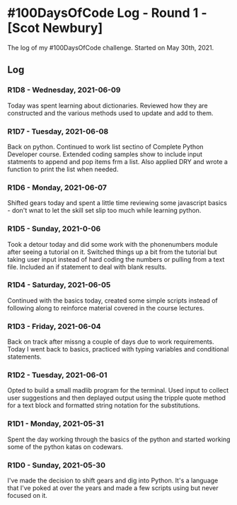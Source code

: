 # #100DaysOfCode Log - Round 1 - [Scot Newbury]

The log of my #100DaysOfCode challenge. Started on May 30th, 2021.

## Log

### R1D8 - Wednesday, 2021-06-09
Today was spent learning about dictionaries. Reviewed how they are constructed and the various methods used to update and add to them.

### R1D7 - Tuesday, 2021-06-08
Back on python. Continued to work list sectino of Complete Python Developer course. Extended coding samples show to include input statments to append and pop items frm a list. Also applied DRY and wrote a function to print the list when needed.

### R1D6 - Monday, 2021-06-07
Shifted gears today and spent a little time reviewing some javascript basics - don't wnat to let the skill set slip too much while learning python.

### R1D5 - Sunday, 2021-0-06
Took a detour today and did some work with the phonenumbers module after seeing a tutorial on it. Switched things up a bit from the tutorial but taking user input instead of hard coding the numbers or pulling from a text file. Included an if statement to deal with blank results.

### R1D4 - Saturday, 2021-06-05
Continued with the basics today, created some simple scripts instead of following along to reinforce material covered in the course lectures. 

### R1D3 - Friday, 2021-06-04
Back on track after missng a couple of days due to work requirements. Today I went back to basics, practiced with typing variables and conditional statements.

### R1D2 - Tuesday, 2021-06-01
Opted to build a small madlib program for the terminal. Used input to collect user suggestions and then deplayed output using the tripple quote method for a text block and formatted string notation for the substitutions.

### R1D1 - Monday, 2021-05-31
Spent the day working through the basics of the python and started working some of the python katas on codewars.

### R1D0 - Sunday, 2021-05-30
I've  made the decision to shift gears and dig into Python. It's a language that I've poked at over the years and made a few scripts using but never focused on it.
